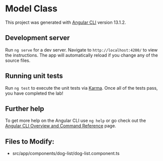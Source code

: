 # Model Class

This project was generated with [Angular CLI](https://github.com/angular/angular-cli) version 13.1.2.

## Development server

Run `ng serve` for a dev server. Navigate to `http://localhost:4200/` to view the instructions. The app will automatically reload if you change any of the source files.


## Running unit tests

Run `ng test` to execute the unit tests via [Karma](https://karma-runner.github.io). Once all of the tests pass, you have completed the lab!

## Further help

To get more help on the Angular CLI use `ng help` or go check out the [Angular CLI Overview and Command Reference](https://angular.io/cli) page.

## Files to Modify:
- src/app/components/dog-list/dog-list.component.ts
